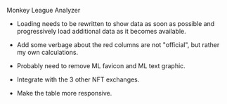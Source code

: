 Monkey League Analyzer

*  Loading needs to be rewritten to show data as soon as possible and progressively load additional data as it becomes available.

*  Add some verbage about the red columns are not "official", but rather my own calculations.

*  Probably need to remove ML favicon and ML text graphic.

*  Integrate with the 3 other NFT exchanges.

*  Make the table more responsive.

